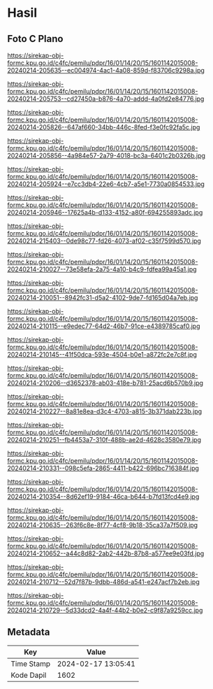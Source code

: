 # Hasil

## Foto C Plano

https://sirekap-obj-formc.kpu.go.id/c4fc/pemilu/pdpr/16/01/14/20/15/1601142015008-20240214-205635--ec004974-4ac1-4a08-859d-f83706c9298a.jpg

https://sirekap-obj-formc.kpu.go.id/c4fc/pemilu/pdpr/16/01/14/20/15/1601142015008-20240214-205753--cd27450a-b876-4a70-addd-4a0fd2e84776.jpg

https://sirekap-obj-formc.kpu.go.id/c4fc/pemilu/pdpr/16/01/14/20/15/1601142015008-20240214-205826--647af660-34bb-446c-8fed-f3e0fc92fa5c.jpg

https://sirekap-obj-formc.kpu.go.id/c4fc/pemilu/pdpr/16/01/14/20/15/1601142015008-20240214-205856--4a984e57-2a79-4018-bc3a-6401c2b0326b.jpg

https://sirekap-obj-formc.kpu.go.id/c4fc/pemilu/pdpr/16/01/14/20/15/1601142015008-20240214-205924--e7cc3db4-22e6-4cb7-a5e1-7730a0854533.jpg

https://sirekap-obj-formc.kpu.go.id/c4fc/pemilu/pdpr/16/01/14/20/15/1601142015008-20240214-205946--17625a4b-d133-4152-a80f-694255893adc.jpg

https://sirekap-obj-formc.kpu.go.id/c4fc/pemilu/pdpr/16/01/14/20/15/1601142015008-20240214-215403--0de98c77-fd26-4073-af02-c35f7599d570.jpg

https://sirekap-obj-formc.kpu.go.id/c4fc/pemilu/pdpr/16/01/14/20/15/1601142015008-20240214-210027--73e58efa-2a75-4a10-b4c9-fdfea99a45a1.jpg

https://sirekap-obj-formc.kpu.go.id/c4fc/pemilu/pdpr/16/01/14/20/15/1601142015008-20240214-210051--8942fc31-d5a2-4102-9de7-fd165d04a7eb.jpg

https://sirekap-obj-formc.kpu.go.id/c4fc/pemilu/pdpr/16/01/14/20/15/1601142015008-20240214-210115--e9edec77-64d2-46b7-91ce-e4389785caf0.jpg

https://sirekap-obj-formc.kpu.go.id/c4fc/pemilu/pdpr/16/01/14/20/15/1601142015008-20240214-210145--41f50dca-593e-4504-b0e1-a872fc2e7c8f.jpg

https://sirekap-obj-formc.kpu.go.id/c4fc/pemilu/pdpr/16/01/14/20/15/1601142015008-20240214-210206--d3652378-ab03-418e-b781-25acd6b570b9.jpg

https://sirekap-obj-formc.kpu.go.id/c4fc/pemilu/pdpr/16/01/14/20/15/1601142015008-20240214-210227--8a81e8ea-d3c4-4703-a815-3b371dab223b.jpg

https://sirekap-obj-formc.kpu.go.id/c4fc/pemilu/pdpr/16/01/14/20/15/1601142015008-20240214-210251--fb4453a7-310f-488b-ae2d-4628c3580e79.jpg

https://sirekap-obj-formc.kpu.go.id/c4fc/pemilu/pdpr/16/01/14/20/15/1601142015008-20240214-210331--098c5efa-2865-4411-b422-696bc716384f.jpg

https://sirekap-obj-formc.kpu.go.id/c4fc/pemilu/pdpr/16/01/14/20/15/1601142015008-20240214-210354--8d62ef19-9184-46ca-b644-b7fd13fcd4e9.jpg

https://sirekap-obj-formc.kpu.go.id/c4fc/pemilu/pdpr/16/01/14/20/15/1601142015008-20240214-210635--263f6c8e-8f77-4cf8-9b18-35ca37a7f509.jpg

https://sirekap-obj-formc.kpu.go.id/c4fc/pemilu/pdpr/16/01/14/20/15/1601142015008-20240214-210652--a44c8d82-2ab2-442b-87b8-a577ee9e03fd.jpg

https://sirekap-obj-formc.kpu.go.id/c4fc/pemilu/pdpr/16/01/14/20/15/1601142015008-20240214-210712--52d7f87b-9dbb-486d-a541-e247acf7b2eb.jpg

https://sirekap-obj-formc.kpu.go.id/c4fc/pemilu/pdpr/16/01/14/20/15/1601142015008-20240214-210729--5d33dcd2-4a4f-44b2-b0e2-c9f87a9259cc.jpg


## Metadata

| Key        | Value               |
| ---------- | ------------------- |
| Time Stamp | 2024-02-17 13:05:41 |
| Kode Dapil | 1602                |



